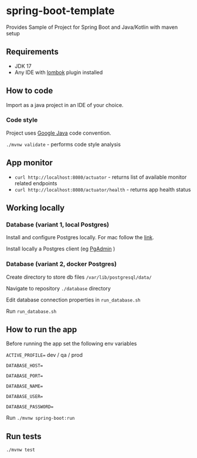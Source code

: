 # spring-boot-template
Provides Sample of Project for Spring Boot and Java/Kotlin with maven setup

## Requirements
* JDK 17
* Any IDE with [lombok](https://projectlombok.org/) plugin installed

## How to code
Import as a java project in an IDE of your choice.

### Code style
Project uses [Google Java](https://google.github.io/styleguide/javaguide.html) code convention.

`./mvnw validate` - performs code style analysis

## App monitor
* `curl http://localhost:8080/actuator` - returns list of available monitor related endpoints
* `curl http://localhost:8080/actuator/health` - returns app health status

## Working locally
### Database (variant 1, local Postgres)
Install and configure Postgres locally. For mac follow the [link](https://www.sqlshack.com/setting-up-a-postgresql-database-on-mac/).

Install locally a Postgres client (eg [PgAdmin](https://www.pgadmin.org/download/pgadmin-4-macos/) )

### Database (variant 2, docker Postgres)

Create directory to store db files `/var/lib/postgresql/data/`

Navigate to repository `./database` directory

Edit database connection properties in `run_database.sh`

Run `run_database.sh`

## How to run the app
Before running the app set the following env variables

`ACTIVE_PROFILE=` dev / qa / prod

`DATABASE_HOST=`

`DATABASE_PORT=`

`DATABASE_NAME=`

`DATABASE_USER=`

`DATABASE_PASSWORD=`

Run `./mvnw spring-boot:run`


## Run tests
`./mvnw test`
